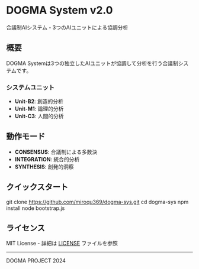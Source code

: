 # DOGMA System v2.0

合議制AIシステム - 3つのAIユニットによる協調分析

## 概要

DOGMA Systemは3つの独立したAIユニットが協調して分析を行う合議制システムです。

### システムユニット
- **Unit-B2**: 創造的分析
- **Unit-M1**: 論理的分析
- **Unit-C3**: 人間的分析

## 動作モード
- **CONSENSUS**: 合議制による多数決
- **INTEGRATION**: 統合的分析
- **SYNTHESIS**: 創発的洞察

## クイックスタート
git clone https://github.com/miroqu369/dogma-sys.git
cd dogma-sys
npm install
node bootstrap.js

## ライセンス
MIT License - 詳細は [LICENSE](LICENSE) ファイルを参照

---
DOGMA PROJECT 2024
